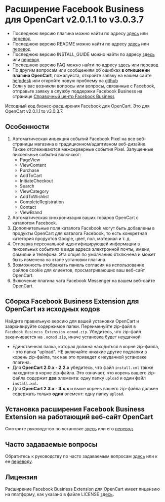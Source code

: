 # Расширение Facebook Business для OpenCart v2.0.1.1 to v3.0.3.7

- Последнюю версию плагина можно найти по адресу [здесь](https://github.com/facebookincubator/Facebook-For-OpenCart/releases/latest) или [перевод](https://github.com/ruOpenCart/Facebook-For-OpenCart/releases/latest)
- Последнюю версию README можно найти по адресу [здесь](https://github.com/facebookincubator/Facebook-For-OpenCart/blob/master/README.md) или [перевод](https://github.com/ruOpenCart/Facebook-For-OpenCart/blob/master/README.md)
- Последнюю версию INSTALL_GUIDE можно найти по адресу [здесь](https://github.com/facebookincubator/Facebook-For-OpenCart/blob/master/INSTALL_GUIDE.md) или [перевод](https://github.com/ruOpenCart/Facebook-For-OpenCart/blob/master/INSTALL_GUIDE.md)
- Последнюю версию FAQ можно найти по адресу [здесь](https://github.com/facebookincubator/Facebook-For-OpenCart/blob/master/FAQ.md) или [перевод](https://github.com/ruOpenCart/Facebook-For-OpenCart/blob/master/FAQ.md)
- По другим вопросам или сообщениям об ошибках **в отношении плагина OpenCart**, пожалуйста, откройте заявку на нашем сайте [helpdesk](https://marketinsg.zendesk.com/') или откройте новую проблему на [github](https://github.com/facebookincubator/)
- Если у вас возникли вопросы или вопросы, связанные с Facebook, отправьте заявку в службу поддержки Facebook Business на странице [Справочный центр Facebook Business](https://www.facebook.com/business/help/support)

Исходный код бизнес-расширения Facebook для OpenCart. Это для OpenCart v2.0.1.1 to v3.0.3.7.

## Особенности

1. Автоматическая инъекция событий Facebook Pixel на все веб-страницы магазина в традиционном/адаптивном веб-дизайне. Также отслеживаются межсерверные события Pixel. Запущенные пиксельные события включают:
    - PageView
    - ViewContent
    - Purchase
    - AddToCart
    - InitiateCheckout
    - Search
    - ViewCategory
    - AddToWishlist
    - CompleteRegistration
    - Contact
    - ViewBrand
2. Автоматическая синхронизация ваших товаров OpenCart с каталогом Facebook.
3. Дополнительные поля каталога Facebook могут быть добавлены в продукты OpenCart для каталога Facebook, то есть конкретная категория продуктов Google, цвет, пол, материал и т. д.
4. Отправка персональной идентифицирующей информации в пиксельных событиях в виде адреса электронной почты, имени, фамилии и телефона. Эта опция по умолчанию отключена и может быть изменена на этапе установки плагина.
5. Возможность отображать панель согласия на использование файлов cookie для клиентов, просматривающих ваш веб-сайт OpenCart.
6. Включение плагина чата Facebook Messenger на вашем веб-сайте OpenCart.

## Сборка Facebook Business Extension для OpenCart из исходных кодов

Найдите правильную версию для вашей установки OpenCart и заархивируйте содержимое папки. Переименуйте zip-файл в `Facebook_Business_Extension.ocmod.zip`. Убедитесь, что zip-файл заканчивается на `.ocmod.zip`, иначе установка будет неудачной.

- Единственная папка, которая должна находиться в корне zip-файла, - это папка "upload". НЕ включайте никакие другие подпапки в корень zip-файла, так как это приведет к неудачной установке плагина.
- Для **OpenCart 2.0.x - 2.2.x** убедитесь, что файл `install.xml` также находится в корне zip-файла. Это означает, что корень вашего zip-файла содержит **два** элемента: одну папку `upload` и один файл `install.xml`.
- Для **OpenCart 2.3.x - 3.x.x** и выше корень вашего zip-файла должен содержать только **один** элемент: одну папку `upload`.

## Установка расширения Facebook Business Extension на работающий веб-сайт OpenCart

Смотрите руководство по установке [здесь](https://github.com/facebookincubator/Facebook-For-OpenCart/blob/master/INSTALL_GUIDE.md) или его [перевод](https://github.com/ruOpenCart/Facebook-For-OpenCart/blob/master/INSTALL_GUIDE.md).

## Часто задаваемые вопросы

Обратитесь к руководству по часто задаваемым вопросам [здесь](https://github.com/facebookincubator/Facebook-For-OpenCart/blob/master/FAQ.md) или к ее [переводу](https://github.com/ruOpenCart/Facebook-For-OpenCart/blob/master/FAQ.md).

## Лицензия

Расширение Facebook Business Extension для OpenCart имеет лицензию на платформу, как указано в файле LICENSE [здесь](https://github.com/facebookincubator/Facebook-For-OpenCart/blob/master/LICENSE).